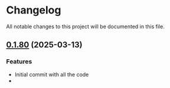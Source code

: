 # Changelog

All notable changes to this project will be documented in this file.

## [0.1.80]() (2025-03-13)

### Features

* Initial commit with all the code
* 